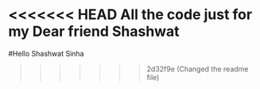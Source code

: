 <<<<<<< HEAD
All the code just for my Dear friend Shashwat
=======
#Hello Shashwat Sinha
>>>>>>> 2d32f9e (Changed the readme file)
